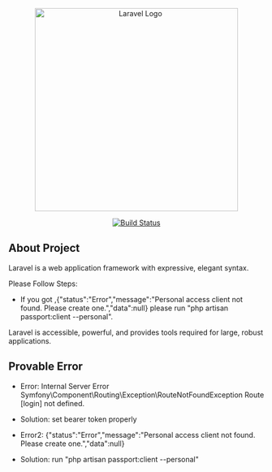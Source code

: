 <p align="center"><a href="https://laravel.com" target="_blank"><img src="https://raw.githubusercontent.com/laravel/art/master/logo-lockup/5%20SVG/2%20CMYK/1%20Full%20Color/laravel-logolockup-cmyk-red.svg" width="400" alt="Laravel Logo"></a></p>

<p align="center">
<a href="https://github.com/laravel/framework/actions"><img src="https://github.com/laravel/framework/workflows/tests/badge.svg" alt="Build Status"></a>
</p>

## About Project

Laravel is a web application framework with expressive, elegant syntax. 

Please Follow Steps:

- If you got ,{"status":"Error","message":"Personal access client not found. Please create one.","data":null}
please run "php artisan passport:client --personal".


Laravel is accessible, powerful, and provides tools required for large, robust applications.

## Provable Error
- Error: Internal Server Error
       Symfony\Component\Routing\Exception\RouteNotFoundException
       Route [login] not defined.
- Solution: set bearer token properly

- Error2: {"status":"Error","message":"Personal access client not found. Please create one.","data":null}
- Solution: run "php artisan passport:client --personal"
